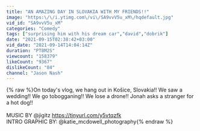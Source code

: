 ```yaml
---
title: "AN AMAZING DAY IN SLOVAKIA WITH MY FRIENDS!!"
image: "https:\/\/i.ytimg.com\/vi\/SA9vvV5u_xM\/hqdefault.jpg"
vid_id: "SA9vvV5u_xM"
categories: "Comedy"
tags: ["surprising him with his dream car","david","dobrik"]
date: "2021-09-15T02:38:42+03:00"
vid_date: "2021-09-14T14:04:14Z"
duration: "PT8M2S"
viewcount: "158379"
likeCount: "9367"
dislikeCount: "84"
channel: "Jason Nash"
---
```

{% raw %}On today's vlog, we hang out in Košice, Slovakia!! We saw a wedding!! We go tobogganing!! We lose a drone!! Jonah asks a stranger for a hot dog!!<br /><br />MUSIC BY  @jigitz <a rel="nofollow" target="blank" href="https://tinyurl.com/y5vtqzfk">https://tinyurl.com/y5vtqzfk</a><br />INTRO GRAPHIC BY: @katie_mcdowell_photography{% endraw %}
